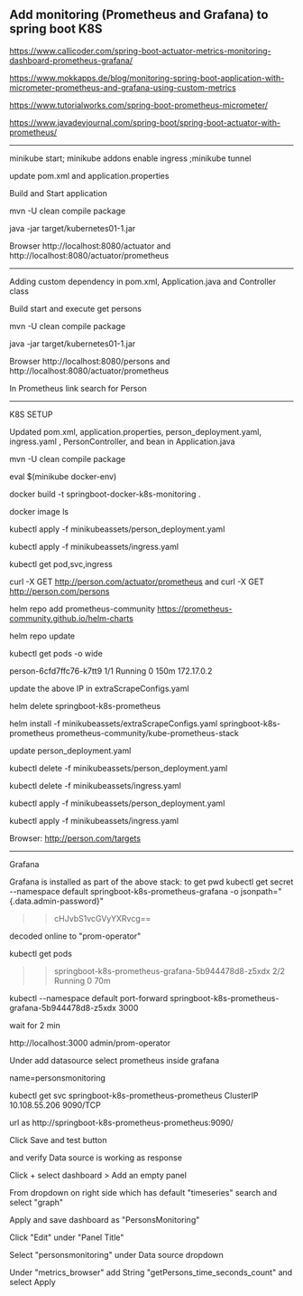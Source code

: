 Add monitoring (Prometheus and Grafana) to spring boot K8S
---------------------------------------------
https://www.callicoder.com/spring-boot-actuator-metrics-monitoring-dashboard-prometheus-grafana/

https://www.mokkapps.de/blog/monitoring-spring-boot-application-with-micrometer-prometheus-and-grafana-using-custom-metrics

https://www.tutorialworks.com/spring-boot-prometheus-micrometer/

https://www.javadevjournal.com/spring-boot/spring-boot-actuator-with-prometheus/

----------------------------------------------------------------
minikube start; minikube addons enable ingress ;minikube tunnel

update pom.xml and application.properties

Build and Start application

mvn -U clean compile package

java -jar target/kubernetes01-1.jar

Browser http://localhost:8080/actuator and http://localhost:8080/actuator/prometheus

-------------------------------------------------------------------------

Adding custom dependency in pom.xml, Application.java and Controller class

Build start and execute get persons

mvn -U clean compile package

java -jar target/kubernetes01-1.jar

Browser http://localhost:8080/persons and http://localhost:8080/actuator/prometheus

In Prometheus link search for Person

----------------------------------------------------------------------------

K8S SETUP

Updated pom.xml, application.properties, person_deployment.yaml, ingress.yaml , PersonController, and bean in Application.java

mvn -U clean compile package

eval $(minikube docker-env)

docker build -t springboot-docker-k8s-monitoring .

docker image ls

kubectl apply -f minikubeassets/person_deployment.yaml

kubectl apply -f minikubeassets/ingress.yaml

kubectl get pod,svc,ingress

curl -X GET http://person.com/actuator/prometheus  and curl -X GET http://person.com/persons

helm repo add prometheus-community https://prometheus-community.github.io/helm-charts

helm repo update

kubectl get pods -o wide

person-6cfd7ffc76-k7tt9                                        1/1     Running   0          150m   172.17.0.2    

update the above IP in extraScrapeConfigs.yaml

helm delete springboot-k8s-prometheus

helm install -f minikubeassets/extraScrapeConfigs.yaml springboot-k8s-prometheus prometheus-community/kube-prometheus-stack

update person_deployment.yaml

kubectl delete -f minikubeassets/person_deployment.yaml

kubectl delete -f minikubeassets/ingress.yaml

kubectl apply -f minikubeassets/person_deployment.yaml

kubectl apply -f minikubeassets/ingress.yaml

Browser: http://person.com/targets


-------------------------------------------------------------

Grafana


Grafana is installed as part of the above stack:
to get pwd
kubectl get secret --namespace default springboot-k8s-prometheus-grafana -o jsonpath="{.data.admin-password}"

>> cHJvbS1vcGVyYXRvcg==

decoded online to "prom-operator"

kubectl get pods

>> springboot-k8s-prometheus-grafana-5b944478d8-z5xdx              2/2     Running   0          70m

kubectl --namespace default port-forward springboot-k8s-prometheus-grafana-5b944478d8-z5xdx 3000


wait for 2 min

http://localhost:3000 admin/prom-operator

Under add datasource select prometheus inside grafana

name=personsmonitoring

kubectl get svc
springboot-k8s-prometheus-prometheus                 ClusterIP   10.108.55.206    <none>        9090/TCP 

url as http://springboot-k8s-prometheus-prometheus:9090/

Click Save and test button 

and verify Data source is working as response

Click + select dashboard > Add an empty panel

From dropdown on right side which has default "timeseries" search and select "graph"

Apply and save dashboard as "PersonsMonitoring"

Click "Edit" under "Panel Title"

Select "personsmonitoring" under Data source dropdown

Under "metrics_browser" add String "getPersons_time_seconds_count" and select Apply



 





